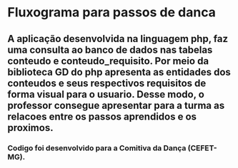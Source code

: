 # Fluxograma para passos de danca

## A aplicação desenvolvida na linguagem php, faz uma consulta ao banco de dados nas tabelas conteudo e conteudo_requisito. Por meio da biblioteca GD do php apresenta as entidades dos conteudos e seus respectivos requisitos de forma visual para o usuario. Desse modo, o professor consegue apresentar para a turma as relacoes entre os passos aprendidos e os proximos.    

### Codigo foi desenvolvido para a Comitiva da Dança (CEFET-MG). 